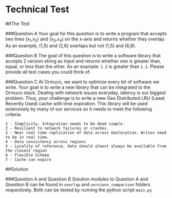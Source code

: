 # Technical Test

##The Test

###Question A
Your goal for this question is to write a program that accepts two lines 
(x<sub>1</sub>,x<sub>2</sub>) and (x<sub>3</sub>,x<sub>4</sub>) on the x-axis 
and returns whether they overlap. As an example, (1,5) and (2,6) overlaps but not (1,5) and (6,8).

###Question B
The goal of this question is to write a software library that accepts 2 version string as input and returns 
whether one is greater than, equal, or less than the other. As an example: `1.2` is greater than `1.1`. 
Please provide all test cases you could think of.

###Question C
At Ormuco, we want to optimize every bit of software we write. Your goal is to write a new library that can be 
integrated to the Ormuco stack. Dealing with network issues everyday, latency is our biggest problem. 
Thus, your challenge is to write a new Geo Distributed LRU (Least Recently Used) cache with time expiration. 
This library will be used extensively by many of our services so it needs to meet the following criteria:

    1 - Simplicity. Integration needs to be dead simple.
    2 - Resilient to network failures or crashes.
    3 - Near real time replication of data across Geolocation. Writes need to be in real time.
    4 - Data consistency across regions
    5 - Locality of reference, data should almost always be available from the closest region
    6 - Flexible Schema
    7 - Cache can expire 

##Solution

###Question A and Question B
Solution modules to Question A and Question B can be found in `overlap` and `versions_comparison` folders respectively.
Both can be tested by running the python script `main.py`
